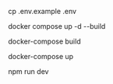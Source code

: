 cp .env.example .env

docker compose up -d --build

docker-compose build

docker-compose up

npm run dev
